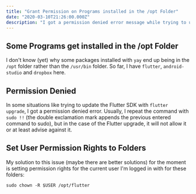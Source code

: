 ```yaml
---
title: "Grant Permission on Programs installed in the /opt Folder"
date: "2020-03-10T21:26:00.000Z"
description: "I got a permission denied error message while trying to update my Flutter SDK which is installed in the /opt folder of my machine."
---
```


Some Programs get installed in the /opt Folder
---
I don't know (yet) why some packages installed with `yay` end up being in the `/opt` folder rather than the `/usr/bin` folder. So far, I have `flutter`, `android-studio` and `dropbox` here.

Permission Denied
---
In some situations like trying to update the Flutter SDK with `flutter upgrade`, I got a permission denied error. Usually, I repeat the command with `sudo !!` (the double exclamation mark appends the previous entered command to sudo), but in the case of the Flutter upgrade, it will not allow it or at least advise against it.

Set User Permission Rights to Folders
---
My solution to this issue (maybe there are better solutions) for the moment is setting permission rights for the current user I'm logged in with for these folders:

`sudo chown -R $USER /opt/flutter`
